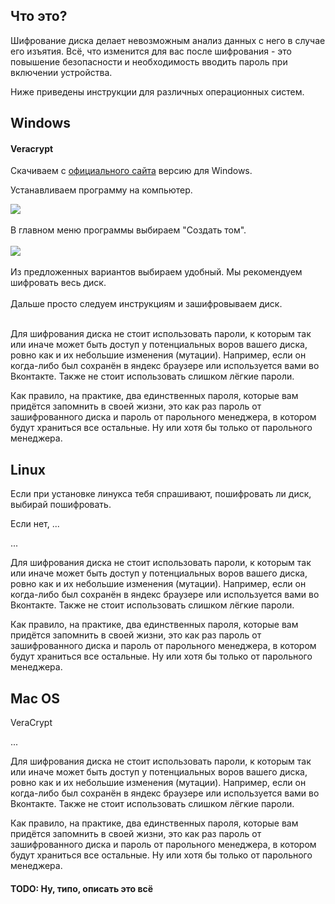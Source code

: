 ## Что это?

Шифрование диска делает невозможным анализ данных с него в случае его изъятия. Всё, что изменится для вас после шифрования - это повышение безопасности и необходимость вводить пароль при включении устройства.

Ниже приведены инструкции для различных операционных систем.

## Windows

#### Veracrypt

Скачиваем с [официального сайта](https://www.veracrypt.fr/en/Downloads.html) версию для Windows. 

Устанавливаем программу на компьютер.

<img src="https://xn--90abhbolvbbfgb9aje4m.xn--p1ai/images/VeraCrypt.jpg"/>
<br><br>
В главном меню программы выбираем "Создать том".
<br><br>
<img src="https://i2.wp.com/securityinabox.org/media/veracrypt-win-ru-v01-113.png"/>
<br><br>
Из предложенных вариантов выбираем удобный. Мы рекомендуем шифровать весь диск.
<br><br>
Дальше просто следуем инструкциям и зашифровываем диск. <br><br>

Для шифрования диска не стоит использовать пароли, к которым так или иначе может быть доступ у потенциальных воров вашего диска, ровно как и их небольшие изменения (мутации). Например, если он когда-либо был сохранён в яндекс браузере или используется вами во Вконтакте. Также не стоит использовать слишком лёгкие пароли.

Как правило, на практике, два единственных пароля, которые вам придётся запомнить в своей жизни, это как раз пароль от зашифрованного диска и пароль от парольного менеджера, в котором будут храниться все остальные. Ну или хотя бы только от парольного менеджера.

## Linux

Если при установке линукса тебя спрашивают, пошифровать ли диск, выбирай пошифровать.

Если нет, ...

...

Для шифрования диска не стоит использовать пароли, к которым так или иначе может быть доступ у потенциальных воров вашего диска, ровно как и их небольшие изменения (мутации). Например, если он когда-либо был сохранён в яндекс браузере или используется вами во Вконтакте. Также не стоит использовать слишком лёгкие пароли.

Как правило, на практике, два единственных пароля, которые вам придётся запомнить в своей жизни, это как раз пароль от зашифрованного диска и пароль от парольного менеджера, в котором будут храниться все остальные. Ну или хотя бы только от парольного менеджера.

## Mac OS

VeraCrypt

...

Для шифрования диска не стоит использовать пароли, к которым так или иначе может быть доступ у потенциальных воров вашего диска, ровно как и их небольшие изменения (мутации). Например, если он когда-либо был сохранён в яндекс браузере или используется вами во Вконтакте. Также не стоит использовать слишком лёгкие пароли.

Как правило, на практике, два единственных пароля, которые вам придётся запомнить в своей жизни, это как раз пароль от зашифрованного диска и пароль от парольного менеджера, в котором будут храниться все остальные. Ну или хотя бы только от парольного менеджера.

#### TODO: Ну, типо, описать это всё
